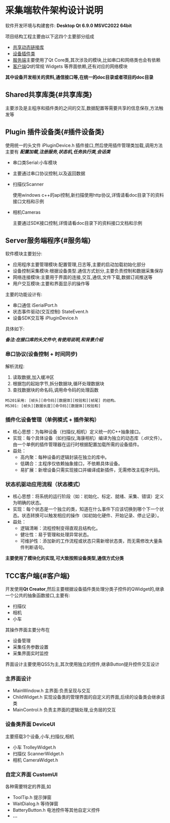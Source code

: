 # 采集端软件架构设计说明
软件开发环境与构建套件: **Desktop Qt 6.9.0 MSVC2022 64bit**

项目结构工程主要由以下这四个主要部分组成
- [共享动态链接库](#共享库类)
- [设备插件类](#插件设备类)
- [服务端](#服务端)主要使用了Qt Core类,其次涉及的模块,比如串口和网络类也会有依赖
- [客户端](#客户端)Qt的常规 Widgets 等界面依赖,还有对应的网络模块

**其中设备开发相关的资料,通信接口等,在统一的doc目录或者项目的doc目录**

## Shared共享库类{#共享库类}

主要涉及是主程序和插件类的之间的交互,数据配置等需要共享的信息保存,方法触发等

## Plugin 插件设备类{#插件设备类}
使用统一的头文件 iPluginDevice.h 插件接口,然后使用插件管理类加载,调用方法主要有 **_配置加载,注册服务,状态机,任务执行类,会话类_**

- 串口类Serial:小车模块
- 主要通过串口协议控制,以及返回数据
- 扫描仪Scanner

    使用windows c++的api控制,新扫描使用http协议,详情请看doc目录下的资料接口文档和示例

- 相机Cameras

    主要通过SDK接口控制,详情请看doc目录下的资料接口文档和示例

## Server服务端程序{#服务端}

软件模块主要划分:
- 应用程序主要管理模块:配置管理,日志等,主要的启动加载初始化部分
- 设备控制采集模块:根据设备类型.通信方式划分,主要负责控制和数据采集保存
- 网络连接模块:主要用于界面的连接,交互,通信,文件下载,数据订阅推送等
- 用户交互模块:主要和界面显示的操作等

主要的功能设计有:
- 串口通信 iSerialPort.h
- 状态事件驱动(交互控制) StateEvent.h
- 设备SDK交互等 iPluginDevice.h

具体如下:

**_备注:在接口库的头文件中,有使用说明,和背景介绍_**

### 串口协议(设备控制 + 时间同步)
解析流程:
1. 读取数据,加入缓冲区
2. 根据包的起始字节,拆分数据块,循环处理数据块
3. 查找数据块的命名码,调用命令码的处理函数
```
MS201采用: [帧头][命令码][数据体][校验和][帧尾] 的结构。
MS301: [帧头][数据长度][命令码][数据体][校验和]
```
### 插件化设备管理（单例模式 + 插件架构）
+ 核心思想：为每种设备（扫描仪,相机）定义统一的C++抽象接口。
+ 实现：每个具体设备（如扫描仪,海康相机）编译为独立的动态库（.dll文件）。由一个单例的插件管理器在运行时根据配置加载所需的设备插件。
+ 益处：
    - 高内聚：每种设备的逻辑封装在独立的库中。
    - 低耦合：主程序仅依赖抽象接口，不依赖具体设备。
    - 易扩展：新增设备只需实现接口并编译成新插件，无需修改主程序代码。

### 状态机驱动应用流程（状态模式） 
+ 核心思想：将系统的运行阶段（如：初始化、标定、就绪、采集、错误）定义为明确的状态。
+ 实现：每个状态是一个独立的类，知道在什么事件下应该切换到哪个下一个状态。状态转换可以触发相应的操作（如初始化硬件、开始记录、停止记录）。
+ 益处：
    - 逻辑清晰：流程控制变得直观且结构化。
    - 健壮性：易于管理和处理异常状态。
    - 可维护性：添加新的工作流程或状态只需新增状态类，而无需修改大量条件判断语句。

**主要使用了模块化的实现,可大致按照设备类型,通信方式分类**

## TCC客户端{#客户端}
开发使用**Qt Creator**,然后主要根据设备插件类处理分类子控件的QWidget的,继承一个公共的抽象函数接口,主要有:
- 扫描仪
- 相机
- 小车

其操作界面主要分布在
- 设备管理
- 采集任务参数设置
- 采集界面实时监控

界面设计主要使用QSS为主,其次使用独立的控件,继承Button提升控件交互设计

### 主界面设计
+ MainWindow.h 主界面:负责呈现与交互
+ ChildWidget.h 实现设备类的管理界面的自定义的界面,后续的设备类会继承该类
+ MainControl.h 负责主界面的逻辑处理,业务层的交互

### 设备类界面 DeviceUI
主要搭载3个设备,小车,扫描仪,相机
+ 小车 TrolleyWidget.h
+ 扫描仪 ScannerWidget.h
+ 相机 CameraWidget.h

### 自定义界面 CustomUI
各种需要特定的界面,如
- ToolTip.h 提示弹窗
- WaitDialog.h 等待弹窗
- BatteryButton.h 电池控件等其他自定义控件
- **...**

